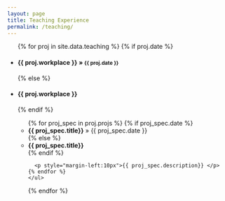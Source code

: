 ```yaml
---
layout: page
title: Teaching Experience
permalink: /teaching/
---
```


<ul class="posts">
  {% for proj in site.data.teaching %}
    {% if proj.date %}
      <h4><li>{{ proj.workplace }} &raquo; <small>{{ proj.date }}</small></li></h4>
    {% else %}
      <h4><li>{{ proj.workplace }}</li></h4>
    {% endif %}
    <ul>
    {% for proj_spec in proj.projs %}
      {% if proj_spec.date %}
       <li><strong>{{ proj_spec.title}}</strong> &raquo; {{ proj_spec.date }}</li>
      {% else %}
        <li><strong>{{ proj_spec.title}}</strong></li>
      {% endif %}
      
      <p style="margin-left:10px">{{ proj_spec.description}} </p>
    {% endfor %}
    </ul>
  {% endfor %}
</ul>